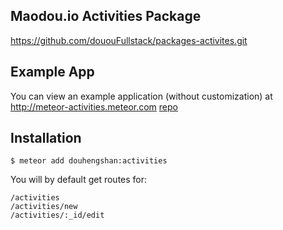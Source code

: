 ## Maodou.io Activities Package
https://github.com/dououFullstack/packages-activites.git

## Example App
You can view an example application (without customization) at
http://meteor-activities.meteor.com
[repo](https://github.com/maodouio/meteor-skeleton)

## Installation
```
$ meteor add douhengshan:activities
```
You will by default get routes for:
```
/activities
/activities/new
/activities/:_id/edit
```
